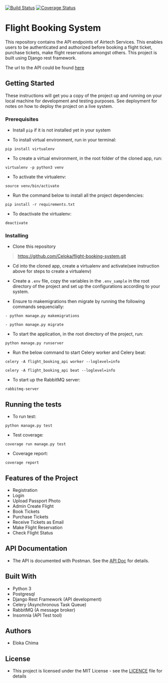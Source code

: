 [![Build Status](https://travis-ci.org/Celoka/flight_booking_system.svg?branch=master)](https://travis-ci.org/Celoka/flight_booking_system)
[![Coverage Status](https://coveralls.io/repos/github/Celoka/flight_booking_system/badge.svg?branch=master)](https://coveralls.io/github/Celoka/flight_booking_system?branch=master)

# Flight Booking System
This repository contains the API endpoints of Airtech Services. This enables users to be authenticated and authorized before booking a flight ticket, purchase tickets, make flight reservations amongst others. This project is built using Django rest framework.

The url to the API could be found [here](https://flightbookingapp.herokuapp.com/api/v1/)

## Getting Started
These instructions will get you a copy of the project up and running on your local machine for development and testing purposes. See deployment for notes on how to deploy the project on a live system.

### Prerequisites
- Install `pip` if it is not installed yet in your system

-  To install virtual environment, run in your terminal:
```
pip install virtualenv
```
- To create a virtual environment, in the root folder of the cloned app, run:
```
virtualenv -p python3 venv
```
- To activate the virtualenv:
```
source venv/bin/activate
```

- Run the command below to install all the project dependencies:
```
pip install -r requirements.txt
```
- To deactivate the virtualenv:
```
deactivate
```
### Installing
- Clone this repository
> https://github.com/Celoka/flight-booking-system.git

- Cd into the cloned app, create a virtualenv and activate(see instruction above for steps to create a virtualenv)

- Create a `.env` file, copy the variables in the `.env_sample` in the root directory of the project and set up the configurations according to your system.

- Ensure to makemigrations then migrate by running the following commands sequencially:
```
- python manage.py makemigrations

- python manage.py migrate
```

- To start the application, in the root directory of the project, run:
```
python manage.py runserver
```

- Run the below command to start Celery worker and Celery beat:
```
celery -A flight_booking_api worker --loglevel=info

celery -A flight_booking_api beat --loglevel=info
```

- To start up the RabbitMQ server:
```
rabbitmq-server
```
## Running the tests

- To run test:
```
python manage.py test
```

- Test coverage:
```
coverage run manage.py test
```

- Coverage report:
```
coverage report
```
## Features of the Project
- Registration
- Login
- Upload Passport Photo
- Admin Create Flight
- Book Tickets
- Purchase Tickets
- Receive Tickets as Email
- Make Flight Reservation
- Check Flight Status

## API Documentation
- The API is documented with Postman. See the [API Doc](https://documenter.getpostman.com/view/2103043/S17nTVmm) for details.


## Built With
- Python 3
- Postgresql
- Django Rest Framework (API development)
- Celery (Asynchronous Task Queue)
- RabbitMQ (A message broker)
- Insomnia (API Test tool)

## Authors
- Eloka Chima

## License
- This project is licensed under the MIT License - see the [LICENCE](https://github.com/Celoka/flight_booking_system/blob/master/LICENSE) file for details
